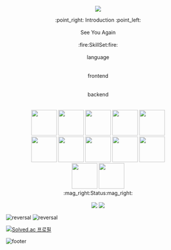 <div align=center>

<img src="https://capsule-render.vercel.app/api?type=wave&customColorList=0,2,2,5,30&height=300&section=header&text=anybody%20there?&fontSize=40&&fontColor=ffffff&desc=Hello%20there!&descAlign=20"/> <br>

<center> :point_right: Introduction :point_left:</center><br>
<center>See You Again</center><br>

<center>:fire:SkillSet:fire:</center><br>
<center>language</center><br>
<br>

<center>frontend</center><br>

<br>

<center>backend</center><br>

<br>

<img src="https://cdn.jsdelivr.net/gh/devicons/devicon/icons/python/python-original-wordmark.svg" width="70" height="70"/>
<img src="https://cdn.jsdelivr.net/gh/devicons/devicon/icons/java/java-original-wordmark.svg" width="70" height="70"/>
<img src="https://cdn.jsdelivr.net/gh/devicons/devicon/icons/spring/spring-original-wordmark.svg" width="70" height="70"/>
<img src="https://cdn.jsdelivr.net/gh/devicons/devicon/icons/gradle/gradle-plain-wordmark.svg" width="70" height="70"/>
<img src="https://cdn.jsdelivr.net/gh/devicons/devicon/icons/mysql/mysql-plain.svg"width="70" height="70"/> <br/>
<img src="https://cdn.jsdelivr.net/gh/devicons/devicon/icons/javascript/javascript-original.svg" width="70" height="70"/>
<img src="https://cdn.jsdelivr.net/gh/devicons/devicon/icons/typescript/typescript-original.svg" width="70" height="70"/
<img src="https://cdn.jsdelivr.net/gh/devicons/devicon/icons/nextjs/nextjs-original.svg" width="70" height="70"/>
<img src="https://cdn.jsdelivr.net/gh/devicons/devicon/icons/react/react-original.svg" width="70" height="70"/>
<img src="https://cdn.jsdelivr.net/gh/devicons/devicon/icons/css3/css3-original.svg" width="70" height="70"/>
<img src="https://cdn.jsdelivr.net/gh/devicons/devicon/icons/html5/html5-plain.svg" width="70" height="70"/><br/>
          
 
          
<img src="https://cdn.jsdelivr.net/gh/devicons/devicon/icons/pandas/pandas-original-wordmark.svg" width="70" height="70"/>
<img src="https://cdn.jsdelivr.net/gh/devicons/devicon/icons/numpy/numpy-original-wordmark.svg" width="70" height="70"/>


<br>

<center>:mag_right:Status:mag_right:</center><br>

<img src="https://github-readme-stats.vercel.app/api?username=Gaboza-JH&layout=compact&show_icons=true&theme=buefy&hide_border=true" />
<img src="https://github-readme-stats.vercel.app/api/top-langs/?username=Gaboza-JH&layout=compact&theme=vue&hide_border=true" /> <br>



</div>


![reversal](https://capsule-render.vercel.app/api?type=slice&reversal=false&customColorList=0,2,2,5,30)
![reversal](https://capsule-render.vercel.app/api?type=slice&reversal=true&customColorList=0,2,2,5,30&section=footer)

[![Solved.ac 프로필](http://mazassumnida.wtf/api/v2/generate_badge?boj=whdgur3077)](https://solved.ac/whdgur3077)


![footer](https://capsule-render.vercel.app/api?section=footer)
